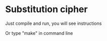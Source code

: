 # Substitution cipher 

Just compile and run, you will see instructions

Or type "make" in command line
